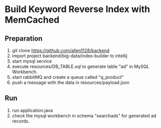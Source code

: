Build Keyword Reverse Index with MemCached
===========================================

Preparation
------------

1. git clone https://github.com/allen1128/backend
2. import project backend/big-data/index-builder to intellij
3. start mysql service
4. execute resources/DB_TABLE.sql to generate table "ad" in MySQL Workbench.
5. start rabbitMQ and create a queue called "q_product"
6. push a message with the data in resources/payload.json



Run
----
1. run application.java
2. check the mysql workbench in schema "searchads" for generated ad records.

